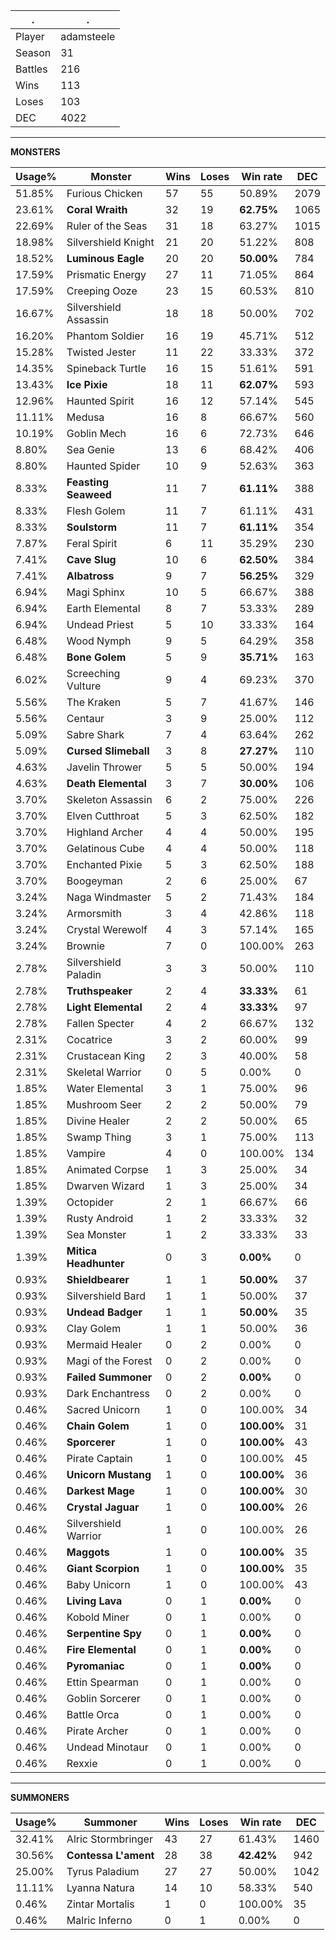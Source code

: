 .|.
|-|-
Player|adamsteele
Season|31
Battles|216
Wins|113
Loses|103
DEC|4022

---
**MONSTERS**

Usage%|Monster|Wins|Loses|Win rate|DEC|
-|-|-|-|-|-|
51.85%|Furious Chicken|57|55|50.89%|2079|
23.61%|**Coral Wraith**|32|19|**62.75%**|1065|
22.69%|Ruler of the Seas|31|18|63.27%|1015|
18.98%|Silvershield Knight|21|20|51.22%|808|
18.52%|**Luminous Eagle**|20|20|**50.00%**|784|
17.59%|Prismatic Energy|27|11|71.05%|864|
17.59%|Creeping Ooze|23|15|60.53%|810|
16.67%|Silvershield Assassin|18|18|50.00%|702|
16.20%|Phantom Soldier|16|19|45.71%|512|
15.28%|Twisted Jester|11|22|33.33%|372|
14.35%|Spineback Turtle|16|15|51.61%|591|
13.43%|**Ice Pixie**|18|11|**62.07%**|593|
12.96%|Haunted Spirit|16|12|57.14%|545|
11.11%|Medusa|16|8|66.67%|560|
10.19%|Goblin Mech|16|6|72.73%|646|
8.80%|Sea Genie|13|6|68.42%|406|
8.80%|Haunted Spider|10|9|52.63%|363|
8.33%|**Feasting Seaweed**|11|7|**61.11%**|388|
8.33%|Flesh Golem|11|7|61.11%|431|
8.33%|**Soulstorm**|11|7|**61.11%**|354|
7.87%|Feral Spirit|6|11|35.29%|230|
7.41%|**Cave Slug**|10|6|**62.50%**|384|
7.41%|**Albatross**|9|7|**56.25%**|329|
6.94%|Magi Sphinx|10|5|66.67%|388|
6.94%|Earth Elemental|8|7|53.33%|289|
6.94%|Undead Priest|5|10|33.33%|164|
6.48%|Wood Nymph|9|5|64.29%|358|
6.48%|**Bone Golem**|5|9|**35.71%**|163|
6.02%|Screeching Vulture|9|4|69.23%|370|
5.56%|The Kraken|5|7|41.67%|146|
5.56%|Centaur|3|9|25.00%|112|
5.09%|Sabre Shark|7|4|63.64%|262|
5.09%|**Cursed Slimeball**|3|8|**27.27%**|110|
4.63%|Javelin Thrower|5|5|50.00%|194|
4.63%|**Death Elemental**|3|7|**30.00%**|106|
3.70%|Skeleton Assassin|6|2|75.00%|226|
3.70%|Elven Cutthroat|5|3|62.50%|182|
3.70%|Highland Archer|4|4|50.00%|195|
3.70%|Gelatinous Cube|4|4|50.00%|118|
3.70%|Enchanted Pixie|5|3|62.50%|188|
3.70%|Boogeyman|2|6|25.00%|67|
3.24%|Naga Windmaster|5|2|71.43%|184|
3.24%|Armorsmith|3|4|42.86%|118|
3.24%|Crystal Werewolf|4|3|57.14%|165|
3.24%|Brownie|7|0|100.00%|263|
2.78%|Silvershield Paladin|3|3|50.00%|110|
2.78%|**Truthspeaker**|2|4|**33.33%**|61|
2.78%|**Light Elemental**|2|4|**33.33%**|97|
2.78%|Fallen Specter|4|2|66.67%|132|
2.31%|Cocatrice|3|2|60.00%|99|
2.31%|Crustacean King|2|3|40.00%|58|
2.31%|Skeletal Warrior|0|5|0.00%|0|
1.85%|Water Elemental|3|1|75.00%|96|
1.85%|Mushroom Seer|2|2|50.00%|79|
1.85%|Divine Healer|2|2|50.00%|65|
1.85%|Swamp Thing|3|1|75.00%|113|
1.85%|Vampire|4|0|100.00%|134|
1.85%|Animated Corpse|1|3|25.00%|34|
1.85%|Dwarven Wizard|1|3|25.00%|34|
1.39%|Octopider|2|1|66.67%|66|
1.39%|Rusty Android|1|2|33.33%|32|
1.39%|Sea Monster|1|2|33.33%|33|
1.39%|**Mitica Headhunter**|0|3|**0.00%**|0|
0.93%|**Shieldbearer**|1|1|**50.00%**|37|
0.93%|Silvershield Bard|1|1|50.00%|37|
0.93%|**Undead Badger**|1|1|**50.00%**|35|
0.93%|Clay Golem|1|1|50.00%|36|
0.93%|Mermaid Healer|0|2|0.00%|0|
0.93%|Magi of the Forest|0|2|0.00%|0|
0.93%|**Failed Summoner**|0|2|**0.00%**|0|
0.93%|Dark Enchantress|0|2|0.00%|0|
0.46%|Sacred Unicorn|1|0|100.00%|34|
0.46%|**Chain Golem**|1|0|**100.00%**|31|
0.46%|**Sporcerer**|1|0|**100.00%**|43|
0.46%|Pirate Captain|1|0|100.00%|45|
0.46%|**Unicorn Mustang**|1|0|**100.00%**|36|
0.46%|**Darkest Mage**|1|0|**100.00%**|30|
0.46%|**Crystal Jaguar**|1|0|**100.00%**|26|
0.46%|Silvershield Warrior|1|0|100.00%|26|
0.46%|**Maggots**|1|0|**100.00%**|35|
0.46%|**Giant Scorpion**|1|0|**100.00%**|35|
0.46%|Baby Unicorn|1|0|100.00%|43|
0.46%|**Living Lava**|0|1|**0.00%**|0|
0.46%|Kobold Miner|0|1|0.00%|0|
0.46%|**Serpentine Spy**|0|1|**0.00%**|0|
0.46%|**Fire Elemental**|0|1|**0.00%**|0|
0.46%|**Pyromaniac**|0|1|**0.00%**|0|
0.46%|Ettin Spearman|0|1|0.00%|0|
0.46%|Goblin Sorcerer|0|1|0.00%|0|
0.46%|Battle Orca|0|1|0.00%|0|
0.46%|Pirate Archer|0|1|0.00%|0|
0.46%|Undead Minotaur|0|1|0.00%|0|
0.46%|Rexxie|0|1|0.00%|0|

---
**SUMMONERS**

Usage%|Summoner|Wins|Loses|Win rate|DEC|
-|-|-|-|-|-|
32.41%|Alric Stormbringer|43|27|61.43%|1460|
30.56%|**Contessa L'ament**|28|38|**42.42%**|942|
25.00%|Tyrus Paladium|27|27|50.00%|1042|
11.11%|Lyanna Natura|14|10|58.33%|540|
0.46%|Zintar Mortalis|1|0|100.00%|35|
0.46%|Malric Inferno|0|1|0.00%|0|
